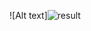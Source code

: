 ![Alt text]![result](https://user-images.githubusercontent.com/33198774/127335949-544bf4b0-ade1-4371-83a0-f9e25a644a81.gif)
